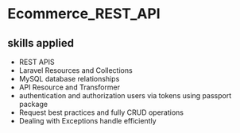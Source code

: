 # Ecommerce_REST_API
## skills applied
- REST APIS
- Laravel Resources and Collections
- MySQL database relationships
- API Resource and Transformer
- authentication and authorization users via tokens using passport package
- Request best practices and fully CRUD operations
- Dealing with Exceptions handle efficiently
